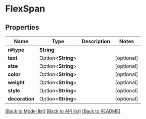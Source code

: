 # FlexSpan

## Properties

Name | Type | Description | Notes
------------ | ------------- | ------------- | -------------
**r#type** | **String** |  | 
**text** | Option<**String**> |  | [optional]
**size** | Option<**String**> |  | [optional]
**color** | Option<**String**> |  | [optional]
**weight** | Option<**String**> |  | [optional]
**style** | Option<**String**> |  | [optional]
**decoration** | Option<**String**> |  | [optional]

[[Back to Model list]](../README.md#documentation-for-models) [[Back to API list]](../README.md#documentation-for-api-endpoints) [[Back to README]](../README.md)


